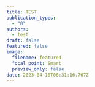 ```yaml
---
title: TEST
publication_types:
  - "0"
authors:
  - test
draft: false
featured: false
image:
  filename: featured
  focal_point: Smart
  preview_only: false
date: 2023-04-10T06:31:16.767Z
---
```


